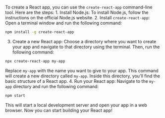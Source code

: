 To create a React app, you can use the `create-react-app` command-line tool. Here are the steps: 1. Install Node.js: To install Node.js, follow the instructions on the official Node.js website. 2. Install `create-react-app`: Open a terminal window and run the following command: 
```bash 
npm install -g create-react-app 
```
3. Create a new React app: Choose a directory where you want to create your app and navigate to that directory using the terminal. Then, run the following command: 
```bash 
npx create-react-app my-app 
```
Replace `my-app` with the name you want to give to your app. This command will create a new directory called `my-app`. Inside this directory, you'll find the basic structure of a React app. 
4. Run your React app: Navigate to the `my-app` directory and run the following command: 
```bash
npm start 
```
This will start a local development server and open your app in a web browser. Now you can start building your React app!

